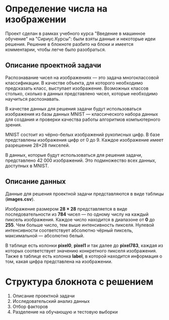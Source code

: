 # Определение числа на изображении
Проект сделан в рамках учебного курса "Введение в машинное обучение" на "Сириус.Курсы": были взяты данные и некоторые идеи решения. Решение в блокноте разбито на блоки и имеется комментарии, чтобы легче было разобраться.
## Описание проектной задачи
Распознавание чисел на изображениях — это задача многоклассовой классификации. В качестве объекта,
для которого необходимо предсказать класс, выступает изображение. Возможных классов столько,
сколько в данных представлено чисел, которые необходимо научиться распознавать.

В качестве данных для решения задачи будут использоваться изображения из базы данных MNIST — классического набора данных
для создания и проверки качества работы алгоритмов компьютерного зрения.

MNIST состоит из чёрно-белых изображений рукописных цифр. В базе представлены изображения цифр от 0 до 9.
Каждое изображение имеет разрешение 28×28 пикселей.

В данных, которые будут использоваться для решения задачи, представлено 42 000 изображений. Это подмножество всех данных,
доступных в MNIST.

## Описание данных

Данные для решения проектной задачи представляются в виде таблицы (**images.csv**).

Изображение размером **28 × 28**
представляется в виде последовательности из **784**
чисел — по одному числу на каждый пиксель изображения. Каждое число находится в диапазоне от **0**
до **255**. Чем больше число, тем выше интенсивность пикселя. Нулевой интенсивности соответствует абсолютно чёрный пиксель, максимальной — абсолютно белый.

В таблице есть колонки **pixel0**, **pixel1** и так далее до **pixel783**, каждая из которых соответствует значению конкретного пикселя изображения. Также в таблице есть колонка **label**, в которой находится информация о том, какая цифра представлена на изображении.

# Структура блокнота с решением
1. Описание проектной задачи
2. Исследовательский анализ данных
3. Отбор факторов
4. Разделение на обучающую и тестовую выборки